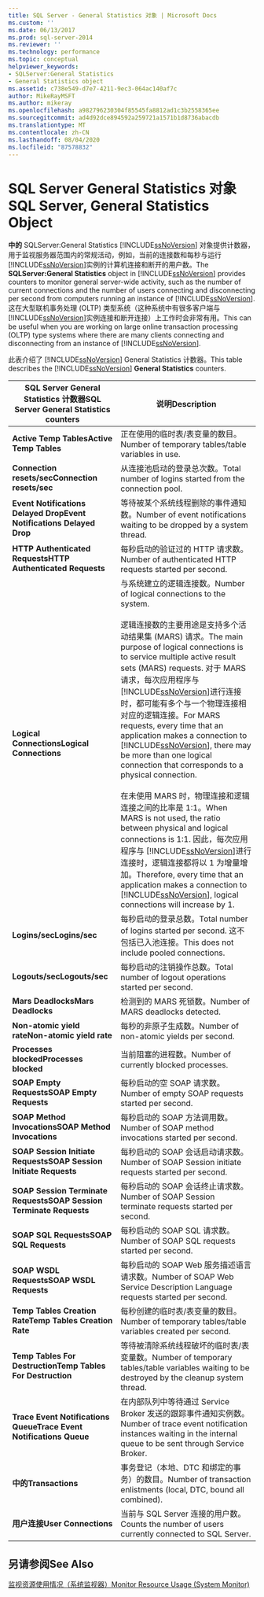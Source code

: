 ```yaml
---
title: SQL Server - General Statistics 对象 | Microsoft Docs
ms.custom: ''
ms.date: 06/13/2017
ms.prod: sql-server-2014
ms.reviewer: ''
ms.technology: performance
ms.topic: conceptual
helpviewer_keywords:
- SQLServer:General Statistics
- General Statistics object
ms.assetid: c738e549-d7e7-4211-9ec3-064ac140af7c
author: MikeRayMSFT
ms.author: mikeray
ms.openlocfilehash: a982796230304f85545fa8812ad1c3b2558365ee
ms.sourcegitcommit: ad4d92dce894592a259721a1571b1d8736abacdb
ms.translationtype: MT
ms.contentlocale: zh-CN
ms.lasthandoff: 08/04/2020
ms.locfileid: "87578832"
---
```

# <a name="sql-server-general-statistics-object"></a><span data-ttu-id="60a2d-102">SQL Server General Statistics 对象</span><span class="sxs-lookup"><span data-stu-id="60a2d-102">SQL Server, General Statistics Object</span></span>
  <span data-ttu-id="60a2d-103">**中的** SQLServer:General Statistics [!INCLUDE[ssNoVersion](../../includes/ssnoversion-md.md)] 对象提供计数器，用于监视服务器范围内的常规活动，例如，当前的连接数和每秒与运行 [!INCLUDE[ssNoVersion](../../includes/ssnoversion-md.md)]实例的计算机连接和断开的用户数。</span><span class="sxs-lookup"><span data-stu-id="60a2d-103">The **SQLServer:General Statistics** object in [!INCLUDE[ssNoVersion](../../includes/ssnoversion-md.md)] provides counters to monitor general server-wide activity, such as the number of current connections and the number of users connecting and disconnecting per second from computers running an instance of [!INCLUDE[ssNoVersion](../../includes/ssnoversion-md.md)].</span></span> <span data-ttu-id="60a2d-104">这在大型联机事务处理 (OLTP) 类型系统（这种系统中有很多客户端与 [!INCLUDE[ssNoVersion](../../includes/ssnoversion-md.md)]实例连接和断开连接）上工作时会非常有用。</span><span class="sxs-lookup"><span data-stu-id="60a2d-104">This can be useful when you are working on large online transaction processing (OLTP) type systems where there are many clients connecting and disconnecting from an instance of [!INCLUDE[ssNoVersion](../../includes/ssnoversion-md.md)].</span></span>  
  
 <span data-ttu-id="60a2d-105">此表介绍了 [!INCLUDE[ssNoVersion](../../includes/ssnoversion-md.md)] General Statistics 计数器。</span><span class="sxs-lookup"><span data-stu-id="60a2d-105">This table describes the [!INCLUDE[ssNoVersion](../../includes/ssnoversion-md.md)] **General Statistics** counters.</span></span>  
  
|<span data-ttu-id="60a2d-106">SQL Server General Statistics 计数器</span><span class="sxs-lookup"><span data-stu-id="60a2d-106">SQL Server General Statistics counters</span></span>|<span data-ttu-id="60a2d-107">说明</span><span class="sxs-lookup"><span data-stu-id="60a2d-107">Description</span></span>|  
|--------------------------------------------|-----------------|  
|<span data-ttu-id="60a2d-108">**Active Temp Tables**</span><span class="sxs-lookup"><span data-stu-id="60a2d-108">**Active Temp Tables**</span></span>|<span data-ttu-id="60a2d-109">正在使用的临时表/表变量的数目。</span><span class="sxs-lookup"><span data-stu-id="60a2d-109">Number of temporary tables/table variables in use.</span></span>|  
|<span data-ttu-id="60a2d-110">**Connection resets/sec**</span><span class="sxs-lookup"><span data-stu-id="60a2d-110">**Connection resets/sec**</span></span>|<span data-ttu-id="60a2d-111">从连接池启动的登录总次数。</span><span class="sxs-lookup"><span data-stu-id="60a2d-111">Total number of logins started from the connection pool.</span></span>|  
|<span data-ttu-id="60a2d-112">**Event Notifications Delayed Drop**</span><span class="sxs-lookup"><span data-stu-id="60a2d-112">**Event Notifications Delayed Drop**</span></span>|<span data-ttu-id="60a2d-113">等待被某个系统线程删除的事件通知数。</span><span class="sxs-lookup"><span data-stu-id="60a2d-113">Number of event notifications waiting to be dropped by a system thread.</span></span>|  
|<span data-ttu-id="60a2d-114">**HTTP Authenticated Requests**</span><span class="sxs-lookup"><span data-stu-id="60a2d-114">**HTTP Authenticated Requests**</span></span>|<span data-ttu-id="60a2d-115">每秒启动的验证过的 HTTP 请求数。</span><span class="sxs-lookup"><span data-stu-id="60a2d-115">Number of authenticated HTTP requests started per second.</span></span>|  
|<span data-ttu-id="60a2d-116">**Logical Connections**</span><span class="sxs-lookup"><span data-stu-id="60a2d-116">**Logical Connections**</span></span>|<span data-ttu-id="60a2d-117">与系统建立的逻辑连接数。</span><span class="sxs-lookup"><span data-stu-id="60a2d-117">Number of logical connections to the system.</span></span><br /><br /> <span data-ttu-id="60a2d-118">逻辑连接数的主要用途是支持多个活动结果集 (MARS) 请求。</span><span class="sxs-lookup"><span data-stu-id="60a2d-118">The main purpose of logical connections is to service multiple active result sets (MARS) requests.</span></span> <span data-ttu-id="60a2d-119">对于 MARS 请求，每次应用程序与 [!INCLUDE[ssNoVersion](../../includes/ssnoversion-md.md)]进行连接时，都可能有多个与一个物理连接相对应的逻辑连接。</span><span class="sxs-lookup"><span data-stu-id="60a2d-119">For MARS requests, every time that an application makes a connection to [!INCLUDE[ssNoVersion](../../includes/ssnoversion-md.md)], there may be more than one logical connection that corresponds to a physical connection.</span></span><br /><br /> <span data-ttu-id="60a2d-120">在未使用 MARS 时，物理连接和逻辑连接之间的比率是 1:1。</span><span class="sxs-lookup"><span data-stu-id="60a2d-120">When MARS is not used, the ratio between physical and logical connections is 1:1.</span></span> <span data-ttu-id="60a2d-121">因此，每次应用程序与 [!INCLUDE[ssNoVersion](../../includes/ssnoversion-md.md)]进行连接时，逻辑连接都将以 1 为增量增加。</span><span class="sxs-lookup"><span data-stu-id="60a2d-121">Therefore, every time that an application makes a connection to [!INCLUDE[ssNoVersion](../../includes/ssnoversion-md.md)], logical connections will increase by 1.</span></span>|  
|<span data-ttu-id="60a2d-122">**Logins/sec**</span><span class="sxs-lookup"><span data-stu-id="60a2d-122">**Logins/sec**</span></span>|<span data-ttu-id="60a2d-123">每秒启动的登录总数。</span><span class="sxs-lookup"><span data-stu-id="60a2d-123">Total number of logins started per second.</span></span> <span data-ttu-id="60a2d-124">这不包括已入池连接。</span><span class="sxs-lookup"><span data-stu-id="60a2d-124">This does not include pooled connections.</span></span>|  
|<span data-ttu-id="60a2d-125">**Logouts/sec**</span><span class="sxs-lookup"><span data-stu-id="60a2d-125">**Logouts/sec**</span></span>|<span data-ttu-id="60a2d-126">每秒启动的注销操作总数。</span><span class="sxs-lookup"><span data-stu-id="60a2d-126">Total number of logout operations started per second.</span></span>|  
|<span data-ttu-id="60a2d-127">**Mars Deadlocks**</span><span class="sxs-lookup"><span data-stu-id="60a2d-127">**Mars Deadlocks**</span></span>|<span data-ttu-id="60a2d-128">检测到的 MARS 死锁数。</span><span class="sxs-lookup"><span data-stu-id="60a2d-128">Number of MARS deadlocks detected.</span></span>|  
|<span data-ttu-id="60a2d-129">**Non-atomic yield rate**</span><span class="sxs-lookup"><span data-stu-id="60a2d-129">**Non-atomic yield rate**</span></span>|<span data-ttu-id="60a2d-130">每秒的非原子生成数。</span><span class="sxs-lookup"><span data-stu-id="60a2d-130">Number of non-atomic yields per second.</span></span>|  
|<span data-ttu-id="60a2d-131">**Processes blocked**</span><span class="sxs-lookup"><span data-stu-id="60a2d-131">**Processes blocked**</span></span>|<span data-ttu-id="60a2d-132">当前阻塞的进程数。</span><span class="sxs-lookup"><span data-stu-id="60a2d-132">Number of currently blocked processes.</span></span>|  
|<span data-ttu-id="60a2d-133">**SOAP Empty Requests**</span><span class="sxs-lookup"><span data-stu-id="60a2d-133">**SOAP Empty Requests**</span></span>|<span data-ttu-id="60a2d-134">每秒启动的空 SOAP 请求数。</span><span class="sxs-lookup"><span data-stu-id="60a2d-134">Number of empty SOAP requests started per second.</span></span>|  
|<span data-ttu-id="60a2d-135">**SOAP Method Invocations**</span><span class="sxs-lookup"><span data-stu-id="60a2d-135">**SOAP Method Invocations**</span></span>|<span data-ttu-id="60a2d-136">每秒启动的 SOAP 方法调用数。</span><span class="sxs-lookup"><span data-stu-id="60a2d-136">Number of SOAP method invocations started per second.</span></span>|  
|<span data-ttu-id="60a2d-137">**SOAP Session Initiate Requests**</span><span class="sxs-lookup"><span data-stu-id="60a2d-137">**SOAP Session Initiate Requests**</span></span>|<span data-ttu-id="60a2d-138">每秒启动的 SOAP 会话启动请求数。</span><span class="sxs-lookup"><span data-stu-id="60a2d-138">Number of SOAP Session initiate requests started per second.</span></span>|  
|<span data-ttu-id="60a2d-139">**SOAP Session Terminate Requests**</span><span class="sxs-lookup"><span data-stu-id="60a2d-139">**SOAP Session Terminate Requests**</span></span>|<span data-ttu-id="60a2d-140">每秒启动的 SOAP 会话终止请求数。</span><span class="sxs-lookup"><span data-stu-id="60a2d-140">Number of SOAP Session terminate requests started per second.</span></span>|  
|<span data-ttu-id="60a2d-141">**SOAP SQL Requests**</span><span class="sxs-lookup"><span data-stu-id="60a2d-141">**SOAP SQL Requests**</span></span>|<span data-ttu-id="60a2d-142">每秒启动的 SOAP SQL 请求数。</span><span class="sxs-lookup"><span data-stu-id="60a2d-142">Number of SOAP SQL requests started per second.</span></span>|  
|<span data-ttu-id="60a2d-143">**SOAP WSDL Requests**</span><span class="sxs-lookup"><span data-stu-id="60a2d-143">**SOAP WSDL Requests**</span></span>|<span data-ttu-id="60a2d-144">每秒启动的 SOAP Web 服务描述语言请求数。</span><span class="sxs-lookup"><span data-stu-id="60a2d-144">Number of SOAP Web Service Description Language requests started per second.</span></span>|  
|<span data-ttu-id="60a2d-145">**Temp Tables Creation Rate**</span><span class="sxs-lookup"><span data-stu-id="60a2d-145">**Temp Tables Creation Rate**</span></span>|<span data-ttu-id="60a2d-146">每秒创建的临时表/表变量的数目。</span><span class="sxs-lookup"><span data-stu-id="60a2d-146">Number of temporary tables/table variables created per second.</span></span>|  
|<span data-ttu-id="60a2d-147">**Temp Tables For Destruction**</span><span class="sxs-lookup"><span data-stu-id="60a2d-147">**Temp Tables For Destruction**</span></span>|<span data-ttu-id="60a2d-148">等待被清除系统线程破坏的临时表/表变量数。</span><span class="sxs-lookup"><span data-stu-id="60a2d-148">Number of temporary tables/table variables waiting to be destroyed by the cleanup system thread.</span></span>|  
|<span data-ttu-id="60a2d-149">**Trace Event Notifications Queue**</span><span class="sxs-lookup"><span data-stu-id="60a2d-149">**Trace Event Notifications Queue**</span></span>|<span data-ttu-id="60a2d-150">在内部队列中等待通过 Service Broker 发送的跟踪事件通知实例数。</span><span class="sxs-lookup"><span data-stu-id="60a2d-150">Number of trace event notification instances waiting in the internal queue to be sent through Service Broker.</span></span>|  
|<span data-ttu-id="60a2d-151">**中的**</span><span class="sxs-lookup"><span data-stu-id="60a2d-151">**Transactions**</span></span>|<span data-ttu-id="60a2d-152">事务登记（本地、DTC 和绑定的事务）的数目。</span><span class="sxs-lookup"><span data-stu-id="60a2d-152">Number of transaction enlistments (local, DTC, bound all combined).</span></span>|  
|<span data-ttu-id="60a2d-153">**用户连接**</span><span class="sxs-lookup"><span data-stu-id="60a2d-153">**User Connections**</span></span>|<span data-ttu-id="60a2d-154">当前与 SQL Server 连接的用户数。</span><span class="sxs-lookup"><span data-stu-id="60a2d-154">Counts the number of users currently connected to SQL Server.</span></span>|  
  
## <a name="see-also"></a><span data-ttu-id="60a2d-155">另请参阅</span><span class="sxs-lookup"><span data-stu-id="60a2d-155">See Also</span></span>  
 [<span data-ttu-id="60a2d-156">监视资源使用情况（系统监视器）</span><span class="sxs-lookup"><span data-stu-id="60a2d-156">Monitor Resource Usage &#40;System Monitor&#41;</span></span>](monitor-resource-usage-system-monitor.md)  
  
  
